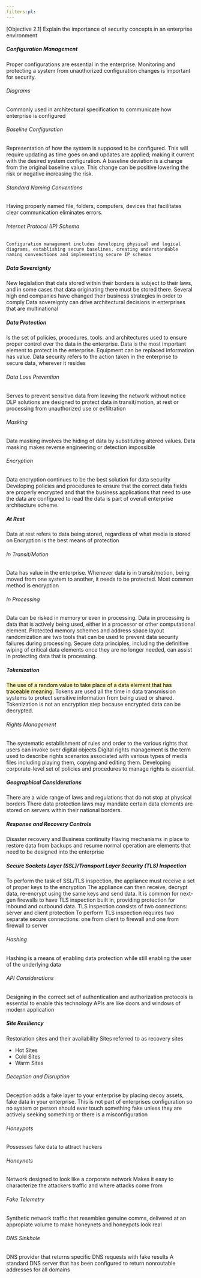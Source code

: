 ```yaml
---
filters:pl:
---
```


[Objective 2.1] Explain the importance of security concepts in an enterprise environment
##### Configuration Management
Proper configurations are essential in the enterprise. Monitoring and protecting a system from unauthorized configuration changes is important for security.
###### Diagrams
Commonly used in architectural specification to communicate how enterprise is configured
###### Baseline Configuration
Representation of how the system is supposed to be configured.
This will require updating as time goes on and updates are applied; making it current with the desired system configuration.
A baseline deviation is a change from the original baseline value. This change can be positive lowering the risk or negative increasing the risk.
###### Standard Naming Conventions
Having properly named file, folders, computers, devices that facilitates clear communication eliminates errors.
###### Internet Protocol (IP) Schema
`Configuration management includes developing physical and logical diagrams, establishing secure baselines, creating understandable naming convenctions and implementing secure IP schemas`
##### Data Sovereignty
New legislation that data stored within their borders is subject to their laws, and in some cases that data originating there must be stored there.
Several high end companies have changed their business strategies in order to comply
Data sovereignty can drive architectural decisions in enterprises that are multinational
##### Data Protection
Is the set of policies, procedures, tools. and architectures used to ensure proper control over the data in the enterprise.
Data is the most important element to protect in the enterprise.
Equipment can be replaced information has value.
Data security refers to the action taken in the enterprise to secure data, wherever it resides
###### Data Loss Prevention
Serves to prevent sensitive data from leaving the network without notice
DLP solutions are designed to protect data in transit/motion, at rest or processing from unauthorized use or exfiltration
###### Masking
Data masking involves the hiding of data by substituting altered values.
Data masking makes reverse engineering or detection impossible
###### Encryption
Data encryption continues to be the best solution for data security
Developing policies and procedures to ensure that the correct data fields are properly encrypted and that the business applications that need to use the data are configured to read the data is part of overall enterprise architecture scheme.
##### At Rest
Data at rest refers to data being stored, regardless of what media is stored on
Encryption is the best means of protection
###### In Transit/Motion
Data has value in the enterprise. Whenever data is in transit/motion, being moved from one system to another, it needs to be protected.
Most common method is encryption
###### In Processing
Data can be risked in memory or even in processing.
Data in processing is data that is actively being used, either in a processor or other computational element.
Protected memory schemes and address space layout randomization are two tools that can be used to prevent data security failures during processing.
Secure data principles, including the definitive wiping of critical data elements once they are no longer needed, can assist in protecting data that is processing.
##### Tokenization
<mark style="background: #FFF3A3A6;">The use of a random value to take place of a data element that has traceable meaning.</mark>
Tokens are used all the time in data transmission systems to protect sensitive information from being used or shared.
Tokenization is not an encryption step because encrypted data can be decrypted.
###### Rights Management
The systematic establishment of rules and order to the various rights that users can invoke over digital objects
Digital rights management is the term used to describe rights scenarios associated with various types of media files including playing them, copying and editing them.
Developing corporate-level set of policies and procedures to manage rights is essential.
##### Geographical Considerations
There are a wide range of laws and regulations that do not stop at physical borders
There data protection laws may mandate certain data elements are stored on servers within their national borders.
##### Response and Recovery Controls
Disaster recovery and Business continuity 
Having mechanisms in place to restore data from backups and resume normal operation are elements that need to be designed into the enterprise
##### Secure Sockets Layer (SSL)/Transport Layer Security (TLS) Inspection
To perform the task of SSL/TLS inspection, the appliance must receive a set of proper keys to the encryption
The appliance can then receive, decrypt data, re-encrypt using the same keys and send data.
It is common for next-gen firewalls to have TLS inspection built in, providing protection for inbound and outbound data.
TLS inspection consists of two connections: server and client protection
To perform TLS inspection requires two separate secure connections: one from client to firewall and one from firewall to server
###### Hashing
Hashing is a means of enabling data protection while still enabling the user of the underlying data
###### API Considerations
Designing in the correct set of authentication and authorization protocols is essential to enable this technology
APIs are like doors and windows of modern application
##### Site Resiliency
Restoration sites and their availability
Sites referred to as recovery sites
- Hot Sites
- Cold Sites
- Warm Sites
###### Deception and Disruption
Deception adds a fake layer to your enterprise by placing decoy assets, fake data in your enterprise.
This is not part of enterprises configuration so no system or person should ever touch something fake unless they are actively seeking something or there is a misconfiguration
###### Honeypots
Possesses fake data to attract hackers
###### Honeynets
Network designed to look like a corporate network
Makes it easy to characterize the attackers traffic and where attacks come from
###### Fake Telemetry
Synthetic network traffic that resembles genuine comms, delivered at an appropiate volume to make honeynets and honeypots look real
###### DNS Sinkhole
DNS provider that returns specific DNS requests with fake results
A standard DNS server that has been configured to return nonroutable addresses for all domains